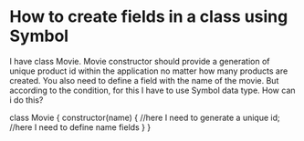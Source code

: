 
# How to create fields in a class using Symbol

I have class Movie. Movie constructor should provide a generation of unique product id within the application no matter how many products are created. You also need to define a field with the name of the movie. But according to the condition, for this I have to use Symbol data type. How can i do this?


class Movie {
  constructor(name) {
    //here I need to generate a unique id; 
    //here I need to define name fields
  }
}




        